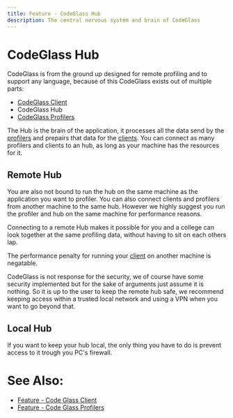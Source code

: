 ```yaml
---
title: Feature - CodeGlass Hub
description: The central nervous system and brain of CodeGlass
---
```

# CodeGlass Hub
CodeGlass is from the ground up designed for remote profiling and to support any language, because of this CodeGlass exists out of multiple parts:
- [CodeGlass Client](CodeGlassClient.md)
- CodeGlass Hub
- [CodeGlass Profilers](CodeGlassProfilers.md)

The Hub is the brain of the application, it processes all the data send by the [profilers](CodeGlassProfilers.md) and prepairs that data for the [clients](CodeGlassClient.md).
You can connect as many profilers and clients to an hub, as long as your machine has the resources for it.

## Remote Hub
You are also not bound to run the hub on the same machine as the application you want to profiler. You can also connect clients and profilers from another machine to the same hub. 
However we highly suggest you run the profiler and hub on the same machine for performance reasons.

Connecting to a remote Hub makes it possible for you and a college can look together at the same profiling data, without having to sit on each others lap. 

The performance penalty for running your [client](CodeGlassClient.md) on another machine is negatable.

CodeGlass is not response for the security, we of course have some security implemented but for the sake of arguments just assume it is nothing. 
So it is up to the user to keep the remote hub safe, we recommend keeping access within a trusted local network and using a VPN when you want to go beyond that. 

## Local Hub
If you want to keep your hub local, the only thing you have to do is prevent access to it trough you PC's firewall. 

# See Also:
- [Feature - Code Glass Client](CodeGlassClient.md)
- [Feature - Code Glass Profilers](CodeGlassProfilers.md)



